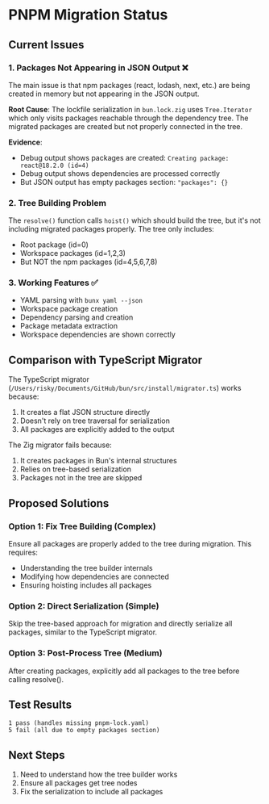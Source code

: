 # PNPM Migration Status

## Current Issues

### 1. Packages Not Appearing in JSON Output ❌
The main issue is that npm packages (react, lodash, next, etc.) are being created in memory but not appearing in the JSON output.

**Root Cause**: The lockfile serialization in `bun.lock.zig` uses `Tree.Iterator` which only visits packages reachable through the dependency tree. The migrated packages are created but not properly connected in the tree.

**Evidence**:
- Debug output shows packages are created: `Creating package: react@18.2.0 (id=4)`
- Debug output shows dependencies are processed correctly
- But JSON output has empty packages section: `"packages": {}`

### 2. Tree Building Problem 
The `resolve()` function calls `hoist()` which should build the tree, but it's not including migrated packages properly. The tree only includes:
- Root package (id=0)
- Workspace packages (id=1,2,3)
- But NOT the npm packages (id=4,5,6,7,8)

### 3. Working Features ✅
- YAML parsing with `bunx yaml --json`
- Workspace package creation
- Dependency parsing and creation
- Package metadata extraction
- Workspace dependencies are shown correctly

## Comparison with TypeScript Migrator

The TypeScript migrator (`/Users/risky/Documents/GitHub/bun/src/install/migrator.ts`) works because:
1. It creates a flat JSON structure directly
2. Doesn't rely on tree traversal for serialization
3. All packages are explicitly added to the output

The Zig migrator fails because:
1. It creates packages in Bun's internal structures
2. Relies on tree-based serialization
3. Packages not in the tree are skipped

## Proposed Solutions

### Option 1: Fix Tree Building (Complex)
Ensure all packages are properly added to the tree during migration. This requires:
- Understanding the tree builder internals
- Modifying how dependencies are connected
- Ensuring hoisting includes all packages

### Option 2: Direct Serialization (Simple)
Skip the tree-based approach for migration and directly serialize all packages, similar to the TypeScript migrator.

### Option 3: Post-Process Tree (Medium)
After creating packages, explicitly add all packages to the tree before calling resolve().

## Test Results
```
1 pass (handles missing pnpm-lock.yaml)
5 fail (all due to empty packages section)
```

## Next Steps
1. Need to understand how the tree builder works
2. Ensure all packages get tree nodes
3. Fix the serialization to include all packages